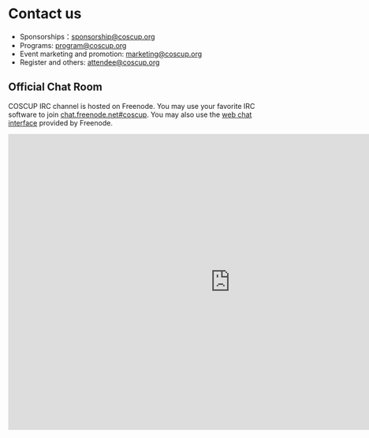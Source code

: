 # Contact us

* Sponsorships：<sponsorship@coscup.org>
* Programs: <program@coscup.org>
* Event marketing and promotion: <marketing@coscup.org>
* Register and others: <attendee@coscup.org>


## Official Chat Room

COSCUP IRC channel is hosted on Freenode. You may use your favorite IRC software to join [chat.freenode.net#coscup](ircs://chat.freenode.net/coscup). You may also use the [web chat interface](https://webchat.freenode.net/?channels=coscup) provided by Freenode.

<div style="text-align:center; vertical-align:middle;">
	<iframe src="http://webchat.freenode.net?channels=coscup&uio=d4" width="900" height="600" style="border: 0;"></iframe>
</div>
